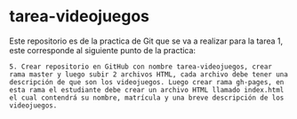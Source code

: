 # tarea-videojuegos

Este repositorio es de la practica de Git que se va a realizar para la tarea 1, este corresponde al siguiente punto de la practica:

``` 5. Crear repositorio en GitHub con nombre tarea-videojuegos, crear rama master y luego subir 2 archivos HTML, cada archivo debe tener una descripción de que son los videojuegos. Luego crear rama gh-pages, en esta rama el estudiante debe crear un archivo HTML llamado index.html el cual contendrá su nombre, matrícula y una breve descripción de los videojuegos. ```
